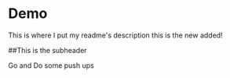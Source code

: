 # Demo

This is where I put my readme's description
this is the new added!

##This is the subheader 

Go and Do some push ups 

